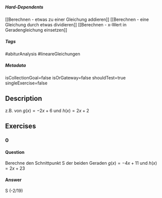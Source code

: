 ##### Hard-Dependents
[[Berechnen - etwas zu einer Gleichung addieren]]
[[Berechnen - eine Gleichung durch etwas dividieren]]
[[Berechnen - x-Wert in Geradengleichung einsetzen]]
##### Tags
#abiturAnalysis
#lineareGleichungen 
##### Metadata
isCollectionGoal=false
isOrGateway=false
shouldTest=true
singleExercise=false
## Description
z.B. von $g(x)=-2x+6$ und $h(x)=2x+2$
## Exercises
### 0
#### Question
Berechne den Schnittpunkt S der beiden Geraden $g(x)=-4x+11$ und $h(x)=2x+23$
#### Answer
S (-2/19)

